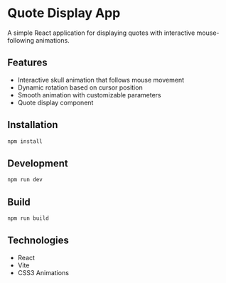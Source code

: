 # Quote Display App

A simple React application for displaying quotes with interactive mouse-following animations.

## Features

- Interactive skull animation that follows mouse movement
- Dynamic rotation based on cursor position
- Smooth animation with customizable parameters
- Quote display component

## Installation

```bash
npm install
```

## Development

```bash
npm run dev
```

## Build

```bash
npm run build
```

## Technologies

- React
- Vite
- CSS3 Animations
